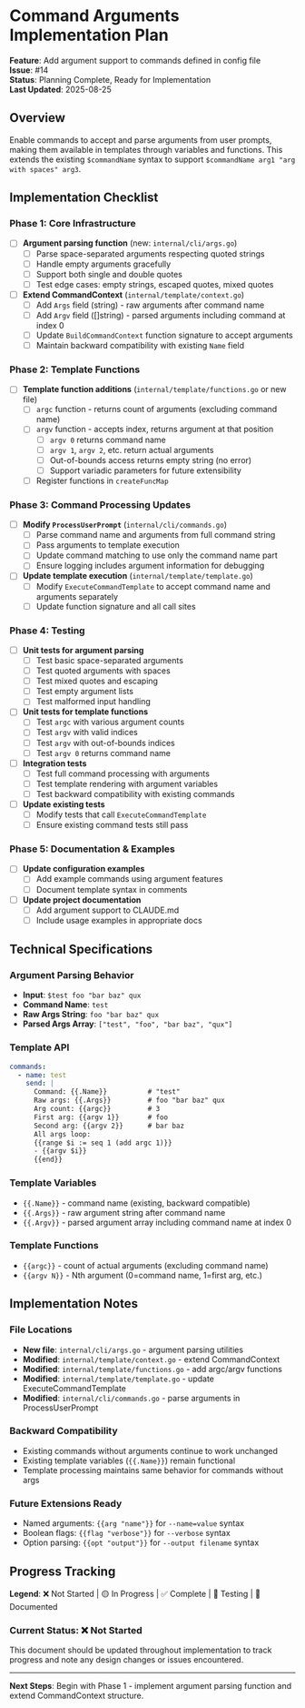 # Command Arguments Implementation Plan

**Feature**: Add argument support to commands defined in config file  
**Issue**: #14  
**Status**: Planning Complete, Ready for Implementation  
**Last Updated**: 2025-08-25

## Overview

Enable commands to accept and parse arguments from user prompts, making them available in templates through variables and functions. This extends the existing `$commandName` syntax to support `$commandName arg1 "arg with spaces" arg3`.

## Implementation Checklist

### Phase 1: Core Infrastructure
- [ ] **Argument parsing function** (new: `internal/cli/args.go`)
  - [ ] Parse space-separated arguments respecting quoted strings
  - [ ] Handle empty arguments gracefully
  - [ ] Support both single and double quotes
  - [ ] Test edge cases: empty strings, escaped quotes, mixed quotes
  
- [ ] **Extend CommandContext** (`internal/template/context.go`)
  - [ ] Add `Args` field (string) - raw arguments after command name
  - [ ] Add `Argv` field ([]string) - parsed arguments including command at index 0
  - [ ] Update `BuildCommandContext` function signature to accept arguments
  - [ ] Maintain backward compatibility with existing `Name` field

### Phase 2: Template Functions
- [ ] **Template function additions** (`internal/template/functions.go` or new file)
  - [ ] `argc` function - returns count of arguments (excluding command name)
  - [ ] `argv` function - accepts index, returns argument at that position
    - [ ] `argv 0` returns command name
    - [ ] `argv 1`, `argv 2`, etc. return actual arguments
    - [ ] Out-of-bounds access returns empty string (no error)
    - [ ] Support variadic parameters for future extensibility
  - [ ] Register functions in `createFuncMap`

### Phase 3: Command Processing Updates
- [ ] **Modify `ProcessUserPrompt`** (`internal/cli/commands.go`)
  - [ ] Parse command name and arguments from full command string
  - [ ] Pass arguments to template execution
  - [ ] Update command matching to use only the command name part
  - [ ] Ensure logging includes argument information for debugging

- [ ] **Update template execution** (`internal/template/template.go`)
  - [ ] Modify `ExecuteCommandTemplate` to accept command name and arguments separately
  - [ ] Update function signature and all call sites

### Phase 4: Testing
- [ ] **Unit tests for argument parsing**
  - [ ] Test basic space-separated arguments
  - [ ] Test quoted arguments with spaces
  - [ ] Test mixed quotes and escaping
  - [ ] Test empty argument lists
  - [ ] Test malformed input handling

- [ ] **Unit tests for template functions**
  - [ ] Test `argc` with various argument counts
  - [ ] Test `argv` with valid indices
  - [ ] Test `argv` with out-of-bounds indices
  - [ ] Test `argv 0` returns command name

- [ ] **Integration tests**
  - [ ] Test full command processing with arguments
  - [ ] Test template rendering with argument variables
  - [ ] Test backward compatibility with existing commands

- [ ] **Update existing tests**
  - [ ] Modify tests that call `ExecuteCommandTemplate`
  - [ ] Ensure existing command tests still pass

### Phase 5: Documentation & Examples
- [ ] **Update configuration examples**
  - [ ] Add example commands using argument features
  - [ ] Document template syntax in comments
  
- [ ] **Update project documentation**
  - [ ] Add argument support to CLAUDE.md
  - [ ] Include usage examples in appropriate docs

## Technical Specifications

### Argument Parsing Behavior
- **Input**: `$test foo "bar baz" qux`
- **Command Name**: `test`
- **Raw Args String**: `foo "bar baz" qux`
- **Parsed Args Array**: `["test", "foo", "bar baz", "qux"]`

### Template API
```yaml
commands:
  - name: test
    send: |
      Command: {{.Name}}          # "test"
      Raw args: {{.Args}}         # foo "bar baz" qux
      Arg count: {{argc}}         # 3
      First arg: {{argv 1}}       # foo
      Second arg: {{argv 2}}      # bar baz
      All args loop:
      {{range $i := seq 1 (add argc 1)}}
      - {{argv $i}}
      {{end}}
```

### Template Variables
- `{{.Name}}` - command name (existing, backward compatible)
- `{{.Args}}` - raw argument string after command name
- `{{.Argv}}` - parsed argument array including command name at index 0

### Template Functions
- `{{argc}}` - count of actual arguments (excluding command name)
- `{{argv N}}` - Nth argument (0=command name, 1=first arg, etc.)

## Implementation Notes

### File Locations
- **New file**: `internal/cli/args.go` - argument parsing utilities
- **Modified**: `internal/template/context.go` - extend CommandContext
- **Modified**: `internal/template/functions.go` - add argc/argv functions
- **Modified**: `internal/template/template.go` - update ExecuteCommandTemplate
- **Modified**: `internal/cli/commands.go` - parse arguments in ProcessUserPrompt

### Backward Compatibility
- Existing commands without arguments continue to work unchanged
- Existing template variables (`{{.Name}}`) remain functional
- Template processing maintains same behavior for commands without args

### Future Extensions Ready
- Named arguments: `{{arg "name"}}` for `--name=value` syntax
- Boolean flags: `{{flag "verbose"}}` for `--verbose` syntax
- Option parsing: `{{opt "output"}}` for `--output filename` syntax

## Progress Tracking

**Legend**: ❌ Not Started | 🟡 In Progress | ✅ Complete | 🧪 Testing | 📝 Documented

### Current Status: ❌ Not Started

This document should be updated throughout implementation to track progress and note any design changes or issues encountered.

---

**Next Steps**: Begin with Phase 1 - implement argument parsing function and extend CommandContext structure.